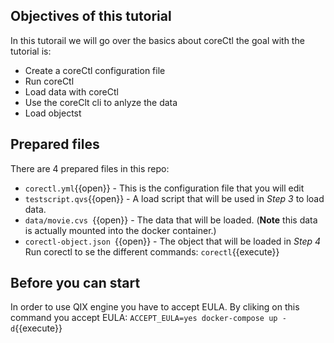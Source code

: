 
## Objectives of this tutorial
In this tutorail we will go over the basics about coreCtl the goal with the tutorial is: <br>
* Create a coreCtl configuration file
* Run coreCtl
* Load data with coreCtl
* Use the coreClt cli to anlyze the data
* Load objectst

## Prepared files
There are 4 prepared files in this repo:
* `corectl.yml`{{open}} - This is the configuration file that you will edit
* `testscript.qvs`{{open}} - A load script that will be used in *Step 3* to load data. 
* `data/movie.cvs `{{open}} - The data that will be loaded. (**Note** this data is actually mounted into the docker container.)
* `corectl-object.json `{{open}} - The object that will be loaded in *Step 4*
Run corectl to se the different commands: 
`corectl`{{execute}}

## Before you can start
In order to use QIX engine you have to accept EULA. By cliking on this command you accept EULA: `ACCEPT_EULA=yes docker-compose up -d`{{execute}}
